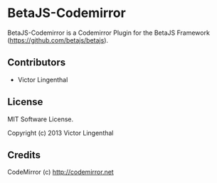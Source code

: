 BetaJS-Codemirror
=================

BetaJS-Codemirror is a Codemirror Plugin for the
BetaJS Framework (https://github.com/betajs/betajs).


## Contributors
- Victor Lingenthal


## License
MIT Software License.

Copyright (c) 2013 Victor Lingenthal


## Credits
CodeMirror (c) http://codemirror.net
